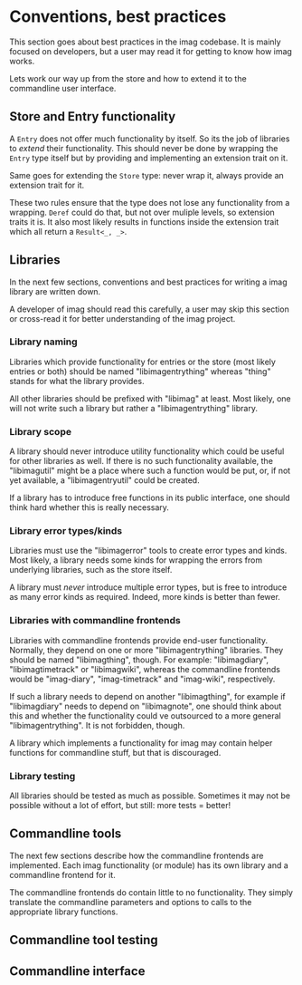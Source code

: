 # Conventions, best practices

This section goes about best practices in the imag codebase. It is mainly focused on developers, but a user may read it for getting to know how imag works.

Lets work our way up from the store and how to extend it to the commandline user interface.

## Store and Entry functionality

A `Entry` does not offer much functionality by itself. So its the job of libraries to _extend_ their functionality. This should never be done by wrapping the `Entry` type itself but by providing and implementing an extension trait on it.

Same goes for extending the `Store` type: never wrap it, always provide an extension trait for it.

These two rules ensure that the type does not lose any functionality from a wrapping. `Deref` could do that, but not over muliple levels, so extension traits it is. It also most likely results in functions inside the extension trait which all return a `Result<_, _>`.

## Libraries

In the next few sections, conventions and best practices for writing a imag library are written down.

A developer of imag should read this carefully, a user may skip this section or cross-read it for better understanding of the imag project.

### Library naming

Libraries which provide functionality for entries or the store (most likely entries or both) should be named "libimagentrything" whereas "thing" stands for what the library provides.

All other libraries should be prefixed with "libimag" at least. Most likely, one will not write such a library but rather a "libimagentrything" library.

### Library scope

A library should never introduce utility functionality which could be useful for other libraries as well. If there is no such functionality available, the "libimagutil" might be a place where such a function would be put, or, if not yet available, a "libimagentryutil" could be created.

If a library has to introduce free functions in its public interface, one should think hard whether this is really necessary.

### Library error types/kinds

Libraries must use the "libimagerror" tools to create error types and kinds. Most likely, a library needs some kinds for wrapping the errors from underlying libraries, such as the store itself.

A library must _never_ introduce multiple error types, but is free to introduce as many error kinds as required. Indeed, more kinds is better than fewer.

### Libraries with commandline frontends

Libraries with commandline frontends provide end-user functionality. Normally, they depend on one or more "libimagentrything" libraries. They should be named "libimagthing", though. For example: "libimagdiary", "libimagtimetrack" or "libimagwiki", whereas the commandline frontends would be "imag-diary", "imag-timetrack" and "imag-wiki", respectively.

If such a library needs to depend on another "libimagthing", for example if "libimagdiary" needs to depend on "libimagnote", one should think about this and whether the functionality could ve outsourced to a more general "libimagentrything". It is not forbidden, though.

A library which implements a functionality for imag may contain helper functions for commandline stuff, but that is discouraged.

### Library testing

All libraries should be tested as much as possible. Sometimes it may not be possible without a lot of effort, but still: more tests = better!

## Commandline tools

The next few sections describe how the commandline frontends are implemented. Each imag functionality (or module) has its own library and a commandline frontend for it.

The commandline frontends do contain little to no functionality. They simply translate the commandline parameters and options to calls to the appropriate library functions.

## Commandline tool testing

## Commandline interface

